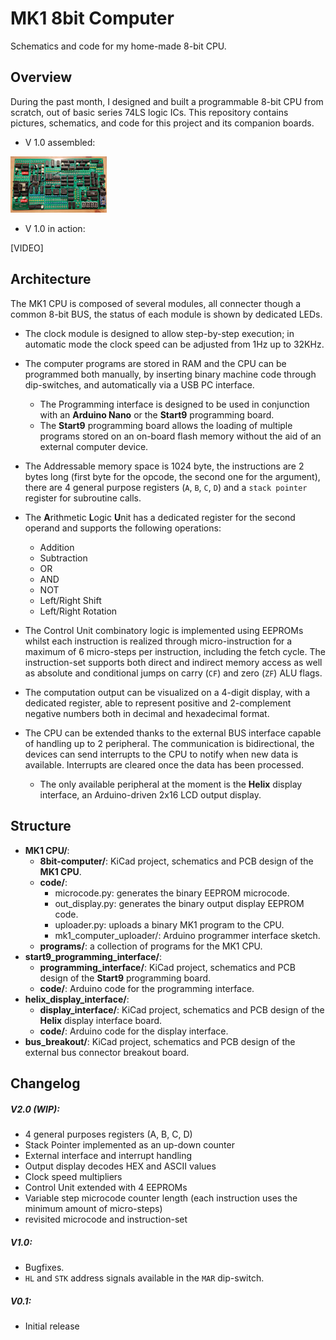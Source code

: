 # MK1 8bit Computer

Schematics and code for my home-made 8-bit CPU.

## Overview

During the past month, I designed and built a programmable 8-bit CPU from scratch, out of basic series 74LS logic ICs.
This repository contains pictures, schematics, and code for this project and its companion boards.

* V 1.0 assembled:

<img src="MK1_CPU/images/8bit-computer_v1.jpg" style="zoom:15%;" />

* V 1.0 in action:

[VIDEO]

## Architecture

The MK1 CPU is composed of several modules, all connecter though a common 8-bit BUS, the status of each module is shown by dedicated LEDs. 

- The clock module is designed to allow step-by-step execution; in automatic mode the clock speed can be adjusted from 1Hz up to 32KHz.
- The computer programs are stored in RAM and the CPU can be programmed both manually, by inserting binary machine code through dip-switches, and automatically via a USB PC interface. 
  - The Programming interface is designed to be used in conjunction with an **Arduino Nano** or the **Start9** programming board.
  - The **Start9** programming board allows the loading of multiple programs stored on an on-board flash memory without the aid of an external computer device.

- The Addressable memory space is 1024 byte, the instructions are 2 bytes long (first byte for the opcode, the second one for the argument), there are 4 general purpose registers (`A`, `B`, `C`, `D`) and a  `stack pointer` register for subroutine calls.

- The **A**rithmetic **L**ogic **U**nit has a dedicated register for the second operand and supports the following operations:
  - Addition
  - Subtraction
  - OR
  - AND
  - NOT
  - Left/Right Shift
  - Left/Right Rotation

- The Control Unit combinatory logic is implemented using EEPROMs whilst each instruction is realized through micro-instruction for a maximum of 6 micro-steps per instruction, including the fetch cycle. The instruction-set supports both direct and indirect memory access as well as absolute and conditional jumps on carry (`CF`) and zero (`ZF`) ALU flags.

- The computation output can be visualized on a 4-digit display, with a dedicated register, able to represent positive and 2-complement negative numbers both in decimal and hexadecimal format.

- The CPU can be extended thanks to the external BUS interface capable of handling up to 2 peripheral. The communication is bidirectional, the devices can send interrupts to the CPU to notify when new data is available. Interrupts are cleared once the data has been processed.
  - The only available peripheral at the moment is the **Helix** display interface, an Arduino-driven 2x16 LCD output display. 

## Structure

- **MK1 CPU/**:
  - **8bit-computer/**: KiCad project, schematics and PCB design of the **MK1 CPU**.
  - **code/**:
    - microcode.py: generates the binary EEPROM microcode.
    - out_display.py: generates the binary output display EEPROM code.
    - uploader.py: uploads a binary MK1 program to the CPU.
    - mk1_computer_uploader/: Arduino programmer interface sketch.
  - **programs/**: a collection of programs for the MK1 CPU.
- **start9_programming_interface/**: 
  - **programming_interface/**: KiCad project, schematics and PCB design of the **Start9** programming board.
  - **code/**: Arduino code for the programming interface.
- **helix_display_interface/**:
  - **display_interface/**: KiCad project, schematics and PCB design of the **Helix** display interface board.
  - **code/**: Arduino code for the display interface.
- **bus_breakout/**: KiCad project, schematics and PCB design of the external bus connector breakout board.

## Changelog

##### V2.0 (WIP):

- 4 general purposes registers (A, B, C, D)
- Stack Pointer implemented as an up-down counter
- External interface and interrupt handling
- Output display decodes HEX and ASCII values
- Clock speed multipliers
- Control Unit extended with 4 EEPROMs
- Variable step microcode counter length (each instruction uses the minimum amount of micro-steps)
- revisited microcode and instruction-set

##### V1.0:

- Bugfixes.
- `HL` and `STK` address signals available in the `MAR` dip-switch.

##### V0.1:

- Initial release

